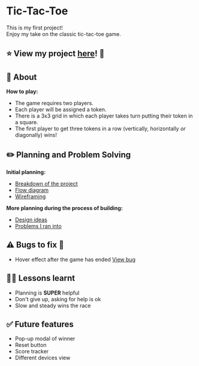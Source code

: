 # Tic-Tac-Toe
This is my first project! \
Enjoy my take on the classic tic-tac-toe game.

## :star: View my project [here](https://tinanvo.github.io/tic_tac_toe/)! :eyes:

## :page_with_curl: About

**How to play:**
- The game requires two players. 
- Each player will be assigned a token.
- There is a 3x3 grid in which each player takes turn putting their token in a square.
- The first player to get three tokens in a row (vertically, horizontally *or* diagonally) wins!

## :pencil2: Planning and Problem Solving
**Initial planning:**
- [Breakdown of the project](./planning/breaking_down_the_project.pdf) 
- [Flow diagram](./planning/plan_diagram.pdf)
- [Wireframing](./planning/html_wire_framing.pdf)

**More planning during the process of building:**
- [Design ideas](./planning/design_ideas.pdf)
- [Problems I ran into](./planning/problems_I_ran_into.pdf)

## :warning: Bugs to fix :bug:
- Hover effect after the game has ended
[View bug](./images/Bug1.png)

## 😮‍💨 Lessons learnt 
- Planning is **SUPER** helpful
- Don't give up, asking for help is ok
- Slow and steady wins the race

 ## :white_check_mark: Future features
 - Pop-up modal of winner
 - Reset button
 - Score tracker
 - Different devices view